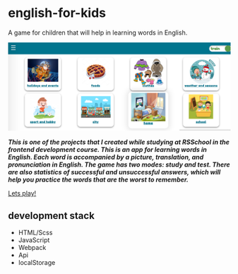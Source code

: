 # english-for-kids
A game for children that will help in learning words in English.

![main image](src/assets/images/backgrounds/gitimage.png)

***This is one of the projects that I created while studying at RSSchool in the frontend development course. This is an app for learning words in English.
Each word is accompanied by a picture, translation, and pronunciation in English. The game has two modes: study and test. There are also statistics of successful and unsuccessful answers, which will help you practice the words that are the worst to remember.***

[Lets play!](https://english-for-kids-by-game.netlify.app/english-for-kids)

## development stack
+ HTML/Scss
+ JavaScript
+ Webpack
+ Api
+ localStorage



